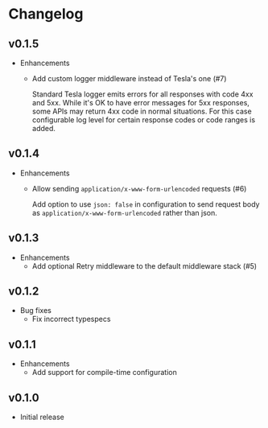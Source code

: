 # Changelog

## v0.1.5

  * Enhancements
    * Add custom logger middleware instead of Tesla's one (#7)
    
      Standard Tesla logger emits errors for all responses with code
      4xx and 5xx. While it's OK to have error messages for 5xx responses,
      some APIs may return 4xx code in normal situations. For this case
      configurable log level for certain response codes or code ranges
      is added.
      
## v0.1.4

  * Enhancements
    * Allow sending `application/x-www-form-urlencoded` requests (#6)
    
      Add option to use `json: false` in configuration to send request
      body as `application/x-www-form-urlencoded` rather than json.
      
## v0.1.3

  * Enhancements
    * Add optional Retry middleware to the default middleware stack (#5)

## v0.1.2

  * Bug fixes
    * Fix incorrect typespecs

## v0.1.1

  * Enhancements
    * Add support for compile-time configuration

## v0.1.0

  * Initial release
